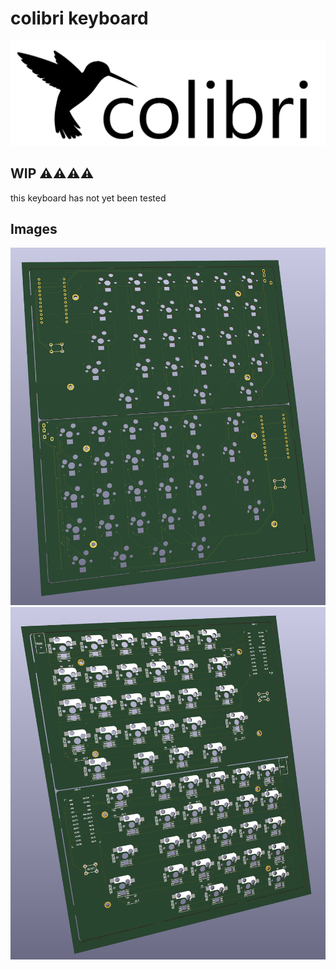 # colibri keyboard

![colibri-logo](docs/images/colibri-logo.png)

## WIP ⚠️⚠️⚠️⚠️
this keyboard has not yet been tested

## Images

![pcb-top](docs/images/pcb-top.png)
![pcb-bottom](docs/images/pcb-bottom.png)